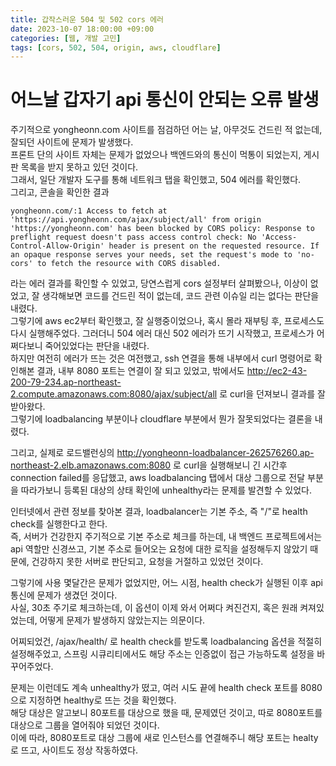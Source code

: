 ```yaml
---
title: 갑작스러운 504 및 502 cors 에러
date: 2023-10-07 18:00:00 +09:00
categories: [웹, 개발 고민]
tags: [cors, 502, 504, origin, aws, cloudflare]
---
```


# 어느날 갑자기 api 통신이 안되는 오류 발생

주기적으로 yongheonn.com 사이트를 점검하던 어는 날, 아무것도 건드린 적 없는데, 잘되던 사이트에 문제가 발생했다.  
프론트 단의 사이트 자체는 문제가 없었으나 백엔드와의 통신이 먹통이 되었는지, 게시판 목록을 받지 못하고 있던 것이다.  
그래서, 일단 개발자 도구를 통해 네트워크 탭을 확인했고, 504 에러를 확인했다.  
그리고, 콘솔을 확인한 결과

`yongheonn.com/:1 Access to fetch at 'https://api.yongheonn.com/ajax/subject/all' from origin 'https://yongheonn.com' has been blocked by CORS policy: Response to preflight request doesn't pass access control check: No 'Access-Control-Allow-Origin' header is present on the requested resource. If an opaque response serves your needs, set the request's mode to 'no-cors' to fetch the resource with CORS disabled.`

라는 에러 결과를 확인할 수 있었고, 당연스럽게 cors 설정부터 살펴봤으나, 이상이 없었고, 잘 생각해보면 코드를 건드린 적이 없는데, 코드 관련 이슈일 리는 없다는 판단을 내렸다.  
그렇기에 aws ec2부터 확인했고, 잘 실행중이었으나, 혹시 몰라 재부팅 후, 프로세스도 다시 실행해주었다.
그러더니 504 에러 대신 502 에러가 뜨기 시작했고, 프로세스가 어쩌다보니 죽어있었다는 판단을 내렸다.  
하지만 여전히 에러가 뜨는 것은 여전했고, ssh 연결을 통해 내부에서 curl 명령어로 확인해본 결과, 내부 8080 포트는 연결이 잘 되고 있었고, 밖에서도 http://ec2-43-200-79-234.ap-northeast-2.compute.amazonaws.com:8080/ajax/subject/all 로 curl을 던져보니 결과를 잘 받아왔다.  
그렇기에 loadbalancing 부분이나 cloudflare 부분에서 뭔가 잘못되었다는 결론을 내렸다.

그리고, 실제로 로드밸런싱의 http://yongheonn-loadbalancer-262576260.ap-northeast-2.elb.amazonaws.com:8080 로 curl을 실행해보니 긴 시간후 connection failed를 응답했고, aws loadbalancing 탭에서 대상 그룹으로 전달 부분을 따라가보니 등록된 대상의 상태 확인에 unhealthy라는 문제를 발견할 수 있었다.

인터넷에서 관련 정보를 찾아본 결과, loadbalancer는 기본 주소, 즉 "/"로 health check를 실행한다고 한다.  
즉, 서버가 건강한지 주기적으로 기본 주소로 체크를 하는데, 내 백엔드 프로젝트에서는 api 역할만 신경쓰고, 기본 주소로 들어오는 요청에 대한 로직을 설정해두지 않았기 때문에, 건강하지 못한 서버로 판단되고, 요청을 거절하고 있었던 것이다.

그렇기에 사용 몇달간은 문제가 없었지만, 어느 시점, health check가 실행된 이후 api 통신에 문제가 생겼던 것이다.  
사실, 30초 주기로 체크하는데, 이 옵션이 이제 와서 어쩌다 켜진건지, 혹은 원래 켜져있었는데, 어떻게 문제가 발생하지 않았는지는 의문이다.

어찌되었건, /ajax/health/ 로 health check를 받도록 loadbalancing 옵션을 적절히 설정해주었고, 스프링 시큐리티에서도 해당 주소는 인증없이 접근 가능하도록 설정을 바꾸어주었다.

문제는 이런데도 계속 unhealthy가 떴고, 여러 시도 끝에 health check 포트를 8080으로 지정하면 healthy로 뜨는 것을 확인했다.  
해당 대상은 알고보니 80포트를 대상으로 했을 때, 문제였던 것이고, 따로 8080포트를 대상으로 그룹을 열어줘야 되었던 것이다.  
이에 따라, 8080포트로 대상 그룹에 새로 인스턴스를 연결해주니 해당 포트는 healty로 뜨고, 사이트도 정상 작동하였다.
